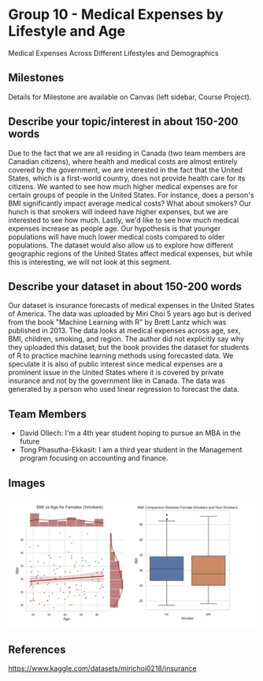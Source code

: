# Group 10 - Medical Expenses by Lifestyle and Age

Medical Expenses Across Different Lifestyles and Demographics 

## Milestones

Details for Milestone are available on Canvas (left sidebar, Course Project).

## Describe your topic/interest in about 150-200 words

Due to the fact that we are all residing in Canada (two team members are Canadian citizens), where health and medical costs are almost entirely covered by the government, we are interested in the fact that the United States, which is a first-world country, does not provide health care for its citizens.  We wanted to see how much higher medical expenses are for certain groups of people in the United States.  For instance, does a person's BMI significantly impact average medical costs?  What about smokers?  Our hunch is that smokers will indeed have higher expenses, but we are interested to see how much.  Lastly, we'd like to see how much medical expenses increase as people age.  Our hypothesis is that younger populations will have much lower medical costs compared to older populations.  The dataset would also allow us to explore how different geographic regions of the United States affect medical expenses, but while this is interesting, we will not look at this segment.

## Describe your dataset in about 150-200 words

Our dataset is insurance forecasts of medical expenses in the United States of America. The data was uploaded by Miri Choi 5 years ago but is derived from the book "Machine Learning with R" by Brett Lantz which was published in 2013. The data looks at medical expenses across age, sex, BMI, children, smoking, and region. The author did not explicitly say why they uploaded this dataset, but the book provides the dataset for students of R to practice machine learning methods using forecasted data.  We speculate it is also of public interest since medical expenses are a prominent issue in the United States where it is covered by private insurance and not by the government like in Canada.  The data was generated by a person who used linear regression to forecast the data. 

## Team Members

- David Ollech: I'm a 4th year student hoping to pursue an MBA in the future 
- Tong Phasutha-Ekkasit: I am a third year student in the Management program focusing on accounting and finance.

## Images


![](images/Bmi_Age_women.jpg)

## References

https://www.kaggle.com/datasets/mirichoi0218/insurance




